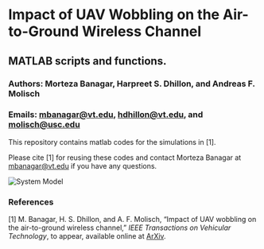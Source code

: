 # Impact of UAV Wobbling on the Air-to-Ground Wireless Channel

## MATLAB scripts and functions.

### Authors: Morteza Banagar, Harpreet S. Dhillon, and Andreas F. Molisch

### Emails: mbanagar@vt.edu, hdhillon@vt.edu, and molisch@usc.edu

This repository contains matlab codes for the simulations in [1].

Please cite [1] for reusing these codes and contact Morteza Banagar at mbanagar@vt.edu if you have any questions.


![System Model](https://github.com/stochastic-geometry/Wobbling-Drones/blob/master/SystemModel.JPG)

### References

[1] M. Banagar, H. S. Dhillon, and A. F. Molisch, “Impact of UAV wobbling on the air-to-ground wireless channel,” <i>IEEE Transactions on Vehicular Technology</i>, to appear, available online at [ArXiv](https://arxiv.org/abs/2004.02771).
